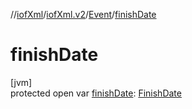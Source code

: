 //[iofXml](../../../index.md)/[iofXml.v2](../index.md)/[Event](index.md)/[finishDate](finish-date.md)

# finishDate

[jvm]\
protected open var [finishDate](finish-date.md): [FinishDate](../-finish-date/index.md)
